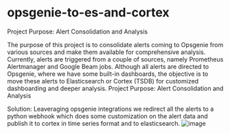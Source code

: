 # opsgenie-to-es-and-cortex
Project Purpose: Alert Consolidation and Analysis

The purpose of this project is to consolidate alerts coming to Opsgenie from various sources and make them available for comprehensive analysis. Currently, alerts are triggered from a couple of sources, namely Prometheus Alertmanager and Google Beam jobs. Although all alerts are directed to Opsgenie, where we have some built-in dashboards, the objective is to move these alerts to Elasticsearch or Cortex (TSDB) for customized dashboarding and deeper analysis.
Project Purpose: Alert Consolidation and Analysis

Solution: Leaveraging opsgenie integrations we redirect all the alerts to a python webhook which does some customization on the alert data and publish it to cortex in time series format and to elasticsearch. 
![image](https://github.com/user-attachments/assets/85e7f811-334a-4aef-ad7c-bb59a3b139b0)
